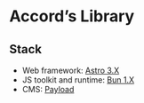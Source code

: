 # Accord’s Library

## Stack

- Web framework: [Astro 3.X](https://astro.build/)
- JS toolkit and runtime: [Bun 1.X](https://bun.sh/)
- CMS: [Payload](https://payloadcms.com/)
